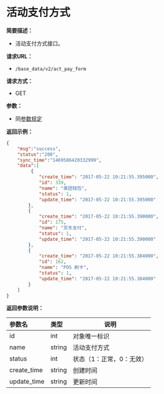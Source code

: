 # 活动支付方式

**简要描述：**

- 活动支付方式接口。

**请求URL：**
- `/base_data/v2/act_pay_form`

**请求方式：**
- GET

**参数：**

- 同[参数规定](http://doc.liexiong.cc/#/rule/param)

**返回示例：**

```json
{
    "msg":"success",
    "status":"200",
    "sync_time":"1469586420332999",
    "data":[
         {
            "create_time": "2017-05-22 10:21:55.395000",
            "id": 339,
            "name": "美团钱包",
            "status": 1,
            "update_time": "2017-05-22 10:21:55.395000"
        },
        {
            "create_time": "2017-05-22 10:21:55.390000",
            "id": 175,
            "name": "京东支付",
            "status": 1,
            "update_time": "2017-05-22 10:21:55.390000"
        },
        {
            "create_time": "2017-05-22 10:21:55.384000",
            "id": 162,
            "name": "POS 刷卡",
            "status": 1,
            "update_time": "2017-05-22 10:21:55.384000"
        }
    ]
}
```

**返回参数说明：** 
 
|参数名|类型|说明|
|:-----  |:-----|-----|
|id |int   |对象唯一标识  |
|name |string   |活动支付方式|
|status|int|状态（1：正常，0：无效）|
|create_time|string|创建时间|
|update_time|string|更新时间|



